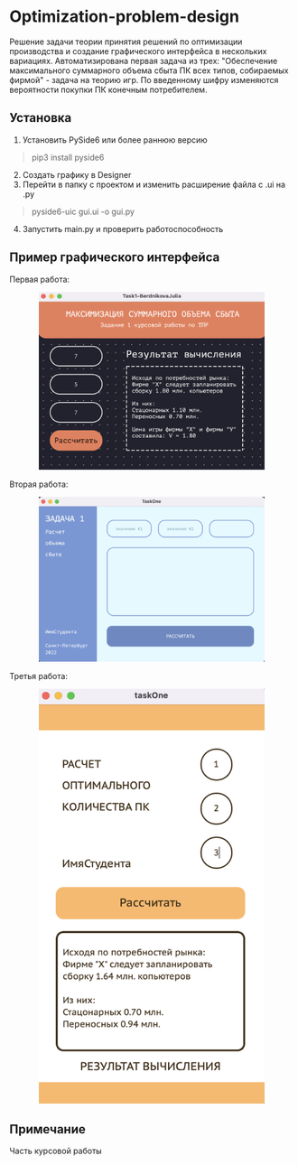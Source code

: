 # Optimization-problem-design

Решение задачи теории принятия решений по оптимизации производства и создание графического интерфейса в нескольких вариациях. 
Автоматизирована первая задача из трех: "Обеспечение максимального суммарного объема сбыта ПК всех типов, собираемых фирмой" - задача на теорию игр. По введенному шифру изменяются вероятности покупки ПК конечным потребителем. 


## Установка

1. Установить PySide6 или более раннюю версию
>pip3 install pyside6
2. Создать графику в Designer 
3. Перейти в папку с проектом и изменить расширение файла c .ui на .py
>pyside6-uic gui.ui -o gui.py
4. Запустить main.py и проверить работоспособность 

## Пример графического интерфейса

Первая работа:
<p align="center">
  <img src="graphic/task1.png" width="400"/>
</p>

Вторая работа:
<p align="center">
  <img src="graphic/task2.png" width="400"/>
</p>

Третья работа:
<p align="center">
  <img src="graphic/task3.png" width="400"/>
</p>


## Примечание
Часть курсовой работы
